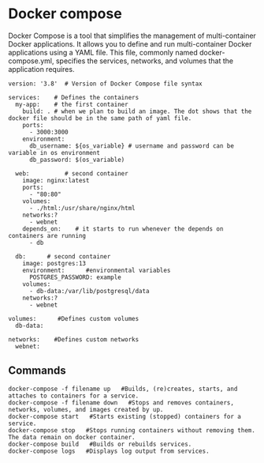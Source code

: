 # Docker compose
Docker Compose is a tool that simplifies the management of multi-container Docker applications. It allows you to define and run multi-container Docker applications using a YAML file. This file, commonly named docker-compose.yml, specifies the services, networks, and volumes that the application requires.

```
version: '3.8'  # Version of Docker Compose file syntax

services:    # Defines the containers
  my-app:    # the first container
    build: . # when we plan to build an image. The dot shows that the docker file should be in the same path of yaml file.
    ports:
      - 3000:3000
    environment:
      db_username: ${os_variable} # username and password can be variable in os environment
      db_password: $(os_variable)

  web:          # second container
    image: nginx:latest
    ports:
      - "80:80"
    volumes:    
      - ./html:/usr/share/nginx/html
    networks:?
      - webnet
    depends_on:    # it starts to run whenever the depends on containers are running
      - db

  db:      # second container
    image: postgres:13
    environment:      #environmental variables
      POSTGRES_PASSWORD: example
    volumes:
      - db-data:/var/lib/postgresql/data
    networks:?
      - webnet

volumes:      #Defines custom volumes
  db-data:

networks:    #Defines custom networks
  webnet:

```
## Commands

```
docker-compose -f filename up   #Builds, (re)creates, starts, and attaches to containers for a service.
docker-compose -f filename down   #Stops and removes containers, networks, volumes, and images created by up.
docker-compose start   #Starts existing (stopped) containers for a service.
docker-compose stop   #Stops running containers without removing them. The data remain on docker container.
docker-compose build   #Builds or rebuilds services.
docker-compose logs   #Displays log output from services.
```


